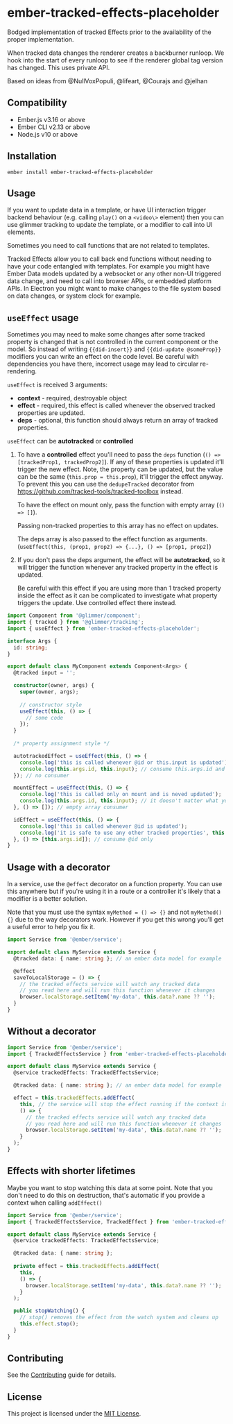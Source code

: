 ember-tracked-effects-placeholder
==============================================================================

Bodged implementation of tracked Effects prior to the availability
of the proper implementation.

When tracked data changes the renderer creates a backburner runloop.
We hook into the start of every runloop to see if the renderer global
tag version has changed. This uses private API.

Based on ideas from @NullVoxPopuli, @lifeart, @Courajs and @jelhan

Compatibility
------------------------------------------------------------------------------

* Ember.js v3.16 or above
* Ember CLI v2.13 or above
* Node.js v10 or above


Installation
------------------------------------------------------------------------------

```
ember install ember-tracked-effects-placeholder
```


Usage
------------------------------------------------------------------------------

If you want to update data in a template, or have UI interaction trigger backend
behaviour (e.g. calling `play()` on a `<video\>` element) then you can use glimmer
tracking to update the template, or a modifier to call into UI elements.

Sometimes you need to call functions that are not related to templates.

Tracked Effects allow you to call back end functions without needing to have
your code entangled with templates. For example you might have Ember Data
models updated by a websocket or any other non-UI triggered data change, and
need to call into browser APIs, or embedded platform APIs. In Electron you
might want to make changes to the file system based on data changes, or 
system clock for example. 

## `useEffect` usage

Sometimes you may need to make some changes after some tracked property is changed that is not controlled in the current component or the model. So instead of writing `{{did-insert}}` and `{{did-update @someProp}}` modifiers you can write an effect on the code level. Be careful with dependencies you have there, incorrect usage may lead to circular re-rendering.

`useEffect` is received 3 arguments:
- **context** - required, destroyable object
- **effect** - required, this effect is called whenever the observed tracked properties are updated.
- **deps** - optional, this function should always return an array of tracked properties.
  
`useEffect` can be **autotracked** or **controlled**
1. To have a **controlled** effect you'll need to pass the `deps` function (`() => [trackedProp1, trackedProp2]`). If any of these properties is updated it'll trigger the new effect.
   Note, the property can be updated, but the value can be the same (`this.prop = this.prop`), it'll trigger the effect anyway. To prevent this you can use the `dedupeTracked` decorator from https://github.com/tracked-tools/tracked-toolbox instead. 
   
   To have the effect on mount only, pass the function with empty array (`() => []`).
   
   Passing non-tracked properties to this array has no effect on updates.
   
   The deps array is also passed to the effect function as arguments. (`useEffect(this, (prop1, prop2) => {...}, () => [prop1, prop2]`)
2. If you don't pass the deps argument, the effect will be **autotracked**, so it will trigger the function whenever any tracked property in the effect is updated.
   
   Be careful with this effect if you are using more than 1 tracked property inside the effect as it can be complicated to investigate what property triggers the update. Use controlled effect there instead.

```ts
import Component from '@glimmer/component';
import { tracked } from '@glimmer/tracking';
import { useEffect } from 'ember-tracked-effects-placeholder';

interface Args {
  id: string;
}

export default class MyComponent extends Component<Args> {
  @tracked input = '';

  constructor(owner, args) {
    super(owner, args);
    
    // constructor style
    useEffect(this, () => {
      // some code
    });
  }
  
  /* property assignment style */

  autotrackedEffect = useEffect(this, () => {
    console.log('this is called whenever @id or this.input is updated');
    console.log(this.args.id, this.input); // consume this.args.id and this.input
  }); // no consumer

  mountEffect = useEffect(this, () => {
    console.log('this is called only on mount and is neved updated');
    console.log(this.args.id, this.input); // it doesn't matter what you call here
  }, () => []); // empty array consumer

  idEffect = useEffect(this, () => {
    console.log('this is called whenever @id is updated');
    console.log('it is safe to use any other tracked properties', this.args.id, this.input);
  }, () => [this.args.id]); // consume @id only
}
```

## Usage with a decorator

In a service, use the `@effect` decorator on a function property. 
You can use this anywhere but if you're using it in a route or a 
controller it's likely that a modifier is a better solution.

Note that you must use the syntax `myMethod = () => {}` and 
not `myMethod() {}` due to the way decorators work. However
if you get this wrong you'll get a useful error to help you
fix it.

```ts
import Service from '@ember/service';

export default class MyService extends Service {
  @tracked data: { name: string }; // an ember data model for example

  @effect
  saveToLocalStorage = () => {
    // the tracked effects service will watch any tracked data
    // you read here and will run this function whenever it changes
    browser.localStorage.setItem('my-data', this.data?.name ?? '');
  }
}
```

## Without a decorator
```ts
import Service from '@ember/service';
import { TrackedEffectsService } from 'ember-tracked-effects-placeholder';

export default class MyService extends Service {
  @service trackedEffects: TrackedEffectsService;

  @tracked data: { name: string }; // an ember data model for example

  effect = this.trackedEffects.addEffect(
    this, // the service will stop the effect running if the context is destroyed
    () => { 
      // the tracked effects service will watch any tracked data
      // you read here and will run this function whenever it changes
      browser.localStorage.setItem('my-data', this.data?.name ?? '');
    }
  );
}
```

## Effects with shorter lifetimes

Maybe you want to stop watching this data at some point.
Note that you don't need to do this on destruction, that's automatic
if you provide a context when calling `addEffect()`

```ts
import Service from '@ember/service';
import { TrackedEffectsService, TrackedEffect } from 'ember-tracked-effects-placeholder';

export default class MyService extends Service {
  @service trackedEffects: TrackedEffectsService;

  @tracked data: { name: string }; 
  
  private effect = this.trackedEffects.addEffect(
    this,
    () => { 
      browser.localStorage.setItem('my-data', this.data?.name ?? '');
    }
  );

  public stopWatching() {
    // stop() removes the effect from the watch system and cleans up
    this.effect.stop();
  }
}
```


Contributing
------------------------------------------------------------------------------

See the [Contributing](CONTRIBUTING.md) guide for details.


License
------------------------------------------------------------------------------

This project is licensed under the [MIT License](LICENSE.md).
